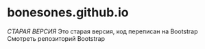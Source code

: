 # bonesones.github.io
*СТАРАЯ ВЕРСИЯ*
Это старая версия, код переписан на Bootstrap
Смотреть репозиторий Bootstrap
